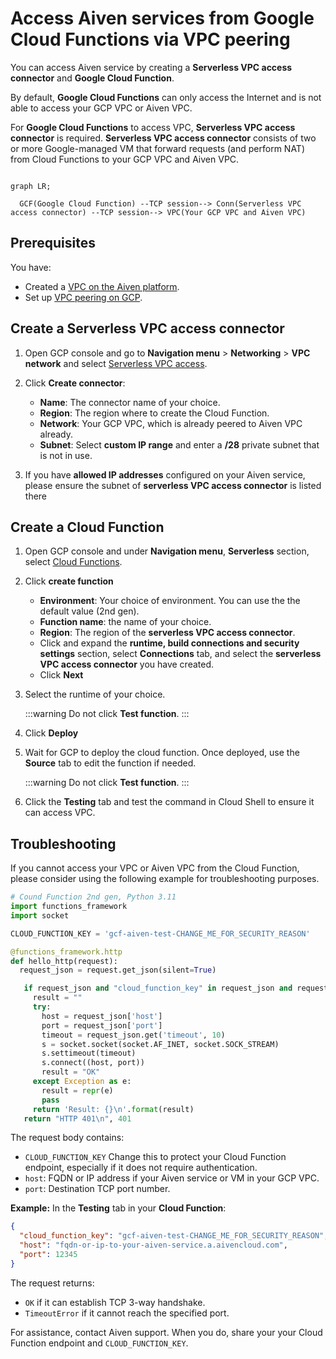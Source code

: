 # Access Aiven services from Google Cloud Functions via VPC peering

You can access Aiven service by creating a **Serverless VPC access connector** and **Google Cloud Function**.

By default, **Google Cloud Functions** can only access the Internet and is not
able to access your GCP VPC or Aiven VPC.

For **Google Cloud Functions** to access VPC, **Serverless VPC access
connector** is required. **Serverless VPC access connector** consists of two or
more Google-managed VM that forward requests (and perform NAT) from Cloud
Functions to your GCP VPC and Aiven VPC.

```mermaid

graph LR;

  GCF(Google Cloud Function) --TCP session--> Conn(Serverless VPC access connector) --TCP session--> VPC(Your GCP VPC and Aiven VPC)
```

## Prerequisites

You have:

- Created a [VPC on the Aiven platform](/docs/platform/howto/manage-vpc-peering).
- Set up [VPC peering on GCP](/docs/platform/howto/manage-vpc-peering).

## Create a Serverless VPC access connector

1.  Open GCP console and go to **Navigation menu** > **Networking** > **VPC network** and select
    [Serverless VPC access](https://console.cloud.google.com/networking/connectors/list).

1.  Click **Create connector**:

    -   **Name**: The connector name of your choice.
    -   **Region**: The region where to create the Cloud Function.
    -   **Network**: Your GCP VPC, which is already peered to Aiven VPC already.
    -   **Subnet**: Select **custom IP range** and enter a **/28** private
        subnet that is not in use.

1.  If you have **allowed IP addresses** configured on your Aiven
    service, please ensure the subnet of **serverless VPC access
    connector** is listed there

## Create a Cloud Function

1.  Open GCP console and under **Navigation menu**, **Serverless**
    section, select
    [Cloud Functions](https://console.cloud.google.com/functions/list).

1.  Click **create function**

    -   **Environment**: Your choice of environment. You can use the the default value (2nd
        gen).
    -   **Function name**: the name of your choice.
    -   **Region**: The region of the **serverless VPC access connector**.
    -   Click and expand the **runtime, build connections and security
        settings** section, select **Connections** tab, and select the
        **serverless VPC access connector** you have created.
    -   Click **Next**

1.  Select the runtime of your choice.

    :::warning
    Do not click **Test function**.
    :::

1. Click **Deploy**

1.  Wait for GCP to deploy the cloud function. Once deployed, use the
    **Source** tab to edit the function if needed.

    :::warning
    Do not click **Test function**.
    :::

1.  Click the **Testing** tab and test the command in Cloud Shell to ensure it can
    access VPC.

## Troubleshooting

If you cannot access your VPC or Aiven VPC from the Cloud Function,
please consider using the following example for troubleshooting
purposes.

```python
# Cound Function 2nd gen, Python 3.11
import functions_framework
import socket

CLOUD_FUNCTION_KEY = 'gcf-aiven-test-CHANGE_ME_FOR_SECURITY_REASON'

@functions_framework.http
def hello_http(request):
  request_json = request.get_json(silent=True)

   if request_json and "cloud_function_key" in request_json and request_json["cloud_function_key"] == CLOUD_FUNCTION_KEY:
     result = ""
     try:
       host = request_json['host']
       port = request_json['port']
       timeout = request_json.get('timeout', 10)
       s = socket.socket(socket.AF_INET, socket.SOCK_STREAM)
       s.settimeout(timeout)
       s.connect((host, port))
       result = "OK"
     except Exception as e:
       result = repr(e)
       pass
     return 'Result: {}\n'.format(result)
   return "HTTP 401\n", 401
```

The request body contains:

- `CLOUD_FUNCTION_KEY` Change this to protect your Cloud Function endpoint,
  especially if it does not require authentication.
- `host`: FQDN or IP address if your Aiven service or VM in your GCP VPC.
- `port`: Destination TCP port number.

**Example:** In the **Testing** tab in your **Cloud Function**:

```json
{
  "cloud_function_key": "gcf-aiven-test-CHANGE_ME_FOR_SECURITY_REASON",
  "host": "fqdn-or-ip-to-your-aiven-service.a.aivencloud.com",
  "port": 12345
}
```

The request returns:

- `OK` if it can establish TCP 3-way handshake.
- `TimeoutError` if it cannot reach the specified port.

For assistance, contact Aiven support. When you do, share your your Cloud
Function endpoint and `CLOUD_FUNCTION_KEY`.
